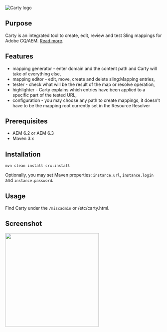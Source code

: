 ![Carty logo](http://cognifide.github.io/Carty/assets/media/logo-carty.png)

## Purpose

Carty is an integrated tool to create, edit, review and test Sling mappings for Adobe CQ/AEM. [Read more](http://cognifide.github.io/Carty/).

## Features

* mapping generator - enter domain and the content path and Carty will take of everything else,
* mapping editor - edit, move, create and delete sling:Mapping entries,
* tester - check what will be the result of the map or resolve operation,
* highlighter - Carty explains which entries have been applied to a specific part of the tested URL,
* configuration - you may choose any path to create mappings, it doesn't have to be the mapping root currently set in the Resource Resolver

## Prerequisites

* AEM 6.2 or AEM 6.3
* Maven 3.x

## Installation

    mvn clean install crx:install

Optionally, you may set Maven properties: `instance.url`, `instance.login` and `instance.password`.

## Usage

Find Carty under the `/miscadmin` or /etc/carty.html.

## Screenshot

<img src="http://cognifide.github.io/Carty/assets/media/carty-screenshot.png" height="300"/>
